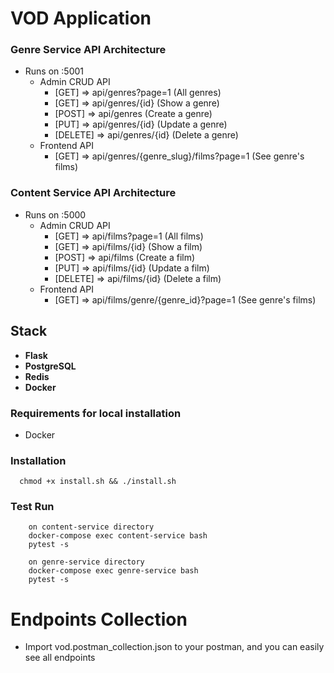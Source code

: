 # VOD Application

### Genre Service API Architecture
- Runs on :5001
  - Admin CRUD API
    - [GET] => api/genres?page=1 (All genres)
    - [GET] => api/genres/{id} (Show a genre)
    - [POST] => api/genres (Create a genre)
    - [PUT] => api/genres/{id} (Update a genre)
    - [DELETE] => api/genres/{id} (Delete a genre)
  - Frontend API
    - [GET] => api/genres/{genre_slug}/films?page=1 (See genre's films)

### Content Service API Architecture
- Runs on :5000
    - Admin CRUD API
        - [GET] => api/films?page=1 (All films)
        - [GET] => api/films/{id} (Show a film)
        - [POST] => api/films (Create a film)
        - [PUT] => api/films/{id} (Update a film)
        - [DELETE] => api/films/{id} (Delete a film)
    - Frontend API
        - [GET] => api/films/genre/{genre_id}?page=1 (See genre's films)

## Stack
* **Flask**
* **PostgreSQL**
* **Redis**
* **Docker**

### Requirements for local installation

- Docker

### Installation
```
  chmod +x install.sh && ./install.sh
```

### Test Run
```
    on content-service directory
    docker-compose exec content-service bash
    pytest -s
    
    on genre-service directory
    docker-compose exec genre-service bash
    pytest -s
```

# Endpoints Collection
- Import vod.postman_collection.json to your postman, and you can easily see all endpoints 
